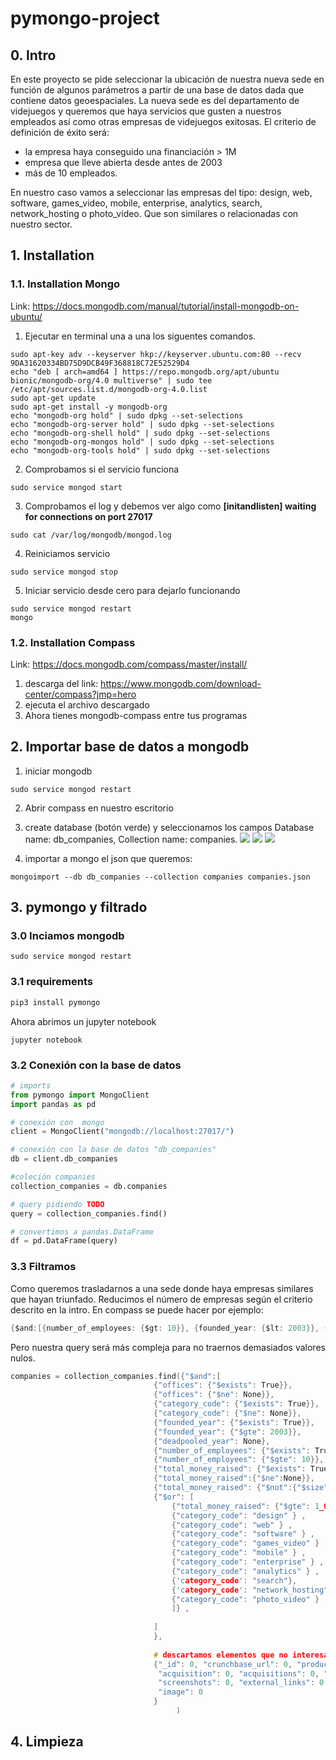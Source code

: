 # pymongo-project

## 0. Intro
En este proyecto se pide seleccionar la ubicación de nuestra nueva sede en función de algunos parámetros a partir de una base de datos dada que contiene datos geoespaciales. La nueva sede es del departamento de videjuegos y queremos que haya servicios que gusten a nuestros empleados así como otras empresas de videjuegos exitosas. El criterio de definición de éxito será: 
* la empresa haya conseguido una financiación > 1M
* empresa que lleve abierta desde antes de 2003
* más de 10 empleados. 

En nuestro caso vamos a seleccionar las empresas del tipo: design, web, software, games_video, mobile, enterprise, analytics, search, network_hosting o photo_video. Que son similares o relacionadas con nuestro sector. 

## 1. Installation

### 1.1. Installation Mongo

Link: https://docs.mongodb.com/manual/tutorial/install-mongodb-on-ubuntu/

1. Ejecutar en terminal una a una los siguentes comandos. 
```
sudo apt-key adv --keyserver hkp://keyserver.ubuntu.com:80 --recv 9DA31620334BD75D9DCB49F368818C72E52529D4
echo "deb [ arch=amd64 ] https://repo.mongodb.org/apt/ubuntu bionic/mongodb-org/4.0 multiverse" | sudo tee /etc/apt/sources.list.d/mongodb-org-4.0.list
sudo apt-get update
sudo apt-get install -y mongodb-org
echo "mongodb-org hold" | sudo dpkg --set-selections
echo "mongodb-org-server hold" | sudo dpkg --set-selections
echo "mongodb-org-shell hold" | sudo dpkg --set-selections
echo "mongodb-org-mongos hold" | sudo dpkg --set-selections
echo "mongodb-org-tools hold" | sudo dpkg --set-selections
```

2. Comprobamos si el servicio funciona
```
sudo service mongod start
```
3. Comprobamos el log y debemos ver algo como **[initandlisten] waiting for connections on port 27017**
```
sudo cat /var/log/mongodb/mongod.log
```
4. Reiniciamos servicio
```
sudo service mongod stop
```
5. Iniciar servicio desde cero para dejarlo funcionando
```
sudo service mongod restart
mongo
```

### 1.2. Installation Compass
Link: https://docs.mongodb.com/compass/master/install/

1. descarga del link: https://www.mongodb.com/download-center/compass?jmp=hero
2. ejecuta el archivo descargado
3. Ahora tienes mongodb-compass entre tus programas


## 2. Importar base de datos a mongodb
1. iniciar mongodb 
```
sudo service mongod restart
```
2. Abrir compass en nuestro escritorio
3. create database (botón verde) y seleccionamos los campos Database name: db_companies, Collection name: companies. 
![](images/01-create-database.png)
![](images/02-create-database.png)
![](images/03-compass-mongo-companies.png)

4. importar a mongo el json que queremos: 
```
mongoimport --db db_companies --collection companies companies.json
```

## 3. pymongo y filtrado

### 3.0 Inciamos mongodb

```
sudo service mongod restart
```

### 3.1 requirements
```Python
pip3 install pymongo
```

Ahora abrimos un jupyter notebook
```
jupyter notebook
```

### 3.2 Conexión con la base de datos

```Python
# imports
from pymongo import MongoClient
import pandas as pd

# conexión con  mongo
client = MongoClient("mongodb://localhost:27017/")

# conexión con la base de datos "db_companies"
db = client.db_companies

#coleción companies
collection_companies = db.companies

# query pidiendo TODO
query = collection_companies.find()

# convertimos a pandas.DataFrame
df = pd.DataFrame(query)
```

### 3.3 Filtramos 
Como queremos trasladarnos a una sede donde haya empresas similares que hayan triunfado. Reducimos el número de empresas según el criterio descrito en la intro. En compass se puede hacer por ejemplo:
```c
{$and:[{number_of_employees: {$gt: 10}}, {founded_year: {$lt: 2003}}, { $or: [ {category_code:"design"}, {category_code:"games_video"}, {category_code:"web"} ] } ]}
```

Pero nuestra query será más compleja para no traernos demasiados valores nulos. 
```c
companies = collection_companies.find({"$and":[
                                {"offices": {"$exists": True}},
                                {"offices": {"$ne": None}}, 
                                {"category_code": {"$exists": True}},
                                {"category_code": {"$ne": None}}, 
                                {"founded_year": {"$exists": True}}, 
                                {"founded_year": {"$gte": 2003}},
                                {"deadpooled_year": None},
                                {"number_of_employees": {"$exists": True}},
                                {"number_of_employees": {"$gte": 10}},
                                {"total_money_raised": {"$exists": True}},
                                {"total_money_raised":{"$ne":None}},
                                {"total_money_raised": {"$not":{"$size":0}}}, 
                                {"$or": [
                                    {"total_money_raised": {"$gte": 1_000_000}},
                                    {"category_code": "design" } ,
                                    {"category_code": "web" } , 
                                    {"category_code": "software" } , 
                                    {"category_code": "games_video" } , 
                                    {"category_code": "mobile" } , 
                                    {"category_code": "enterprise" } ,   
                                    {"category_code": "analytics" } ,
                                    {'category_code': "search"},
                                    {'category_code': "network_hosting"} ,   
                                    {"category_code": "photo_video" } ,   
                                    ]} ,
                                      
                                ]
                                },
                                
                                # descartamos elementos que no interesan
                                {"_id": 0, "crunchbase_url": 0, "products": 0, 
                                 "acquisition": 0, "acquisitions": 0, "video_embeds": 0, 
                                 "screenshots": 0, "external_links": 0, "partners": 0, 
                                 "image": 0
                                }
                                     )
```

## 4. Limpieza

